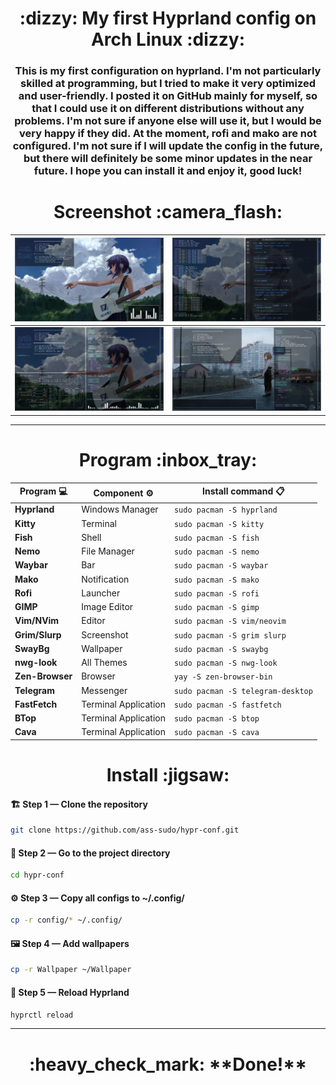 <h1 align="center">:dizzy: My first Hyprland config on Arch Linux :dizzy:</h1>

<h3 align="center">This is my first configuration on hyprland. I'm not particularly skilled at programming, but I tried to make it very optimized and user-friendly. I posted it on GitHub mainly for myself, so that I could use it on different distributions without any problems. I'm not sure if anyone else will use it, but I would be very happy if they did. At the moment, rofi and mako are not configured. I'm not sure if I will update the config in the future, but there will definitely be some minor updates in the near future. I hope you can install it and enjoy it, good luck!</h3>

<h1 align="center">Screenshot :camera_flash:</h1>

| ![1](screenshot/1.png) | ![2](screenshot/2.png) |
|:------------------------:|:------------------------:|
| ![3](screenshot/3.png) | ![4](screenshot/4.png) |

____

<h1 align="center">Program :inbox_tray:</h1>

<div align="center">

| Program :computer: | Component :gear: | Install command  :clipboard:   |
|----------------|---------------------|-----------------------------------|
| **Hyprland**   | Windows Manager     | `sudo pacman -S hyprland`         |
| **Kitty**      | Terminal            | `sudo pacman -S kitty`            |
| **Fish**       | Shell               | `sudo pacman -S fish`             | 
| **Nemo**       | File Manager        | `sudo pacman -S nemo`             |
| **Waybar**     | Bar                 | `sudo pacman -S waybar`           |
| **Mako**       | Notification        | `sudo pacman -S mako`             |
| **Rofi**       | Launcher            | `sudo pacman -S rofi`             |
| **GIMP**       | Image Editor        | `sudo pacman -S gimp`             |
| **Vim/NVim**   | Editor              | `sudo pacman -S vim/neovim`       |
| **Grim/Slurp** | Screenshot          | `sudo pacman -S grim slurp`       |
| **SwayBg**     | Wallpaper           | `sudo pacman -S swaybg`           |
| **nwg-look**   | All Themes          | `sudo pacman -S nwg-look`         |
| **Zen-Browser**| Browser             | `yay -S zen-browser-bin`          |
| **Telegram**   | Messenger           | `sudo pacman -S telegram-desktop` |
| **FastFetch**  | Terminal Application| `sudo pacman -S fastfetch`        |
| **BTop**       | Terminal Application| `sudo pacman -S btop`             |
| **Cava**       | Terminal Application| `sudo pacman -S cava`             |

</div>

<h1 align="center">Install :jigsaw:</h1>


#### :building_construction: Step 1 — Clone the repository
```bash
git clone https://github.com/ass-sudo/hypr-conf.git
```

#### :file_folder: Step 2 — Go to the project directory
```bash
cd hypr-conf
```

#### :gear: Step 3 — Copy all configs to ~/.config/
```bash
cp -r config/* ~/.config/
```

#### :framed_picture: Step 4 — Add wallpapers
```bash
cp -r Wallpaper ~/Wallpaper
```

#### :arrows_counterclockwise: Step 5 — Reload Hyprland
```bash
hyprctl reload
```
---

<h1 align="center">:heavy_check_mark: **Done!**</h1>
